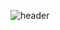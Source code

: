 ![header](https://capsule-render.vercel.app/api?type=rect&color=auto&height=300&section=header&text=프론트엔드%20개발자%20오하민입니다.&fontSize=90)

